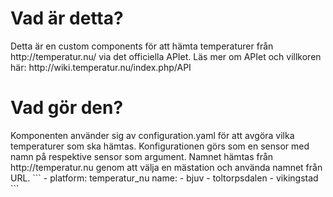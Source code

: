 <h1>Vad är detta?</h1>
Detta är en custom components för att hämta temperaturer från http://temperatur.nu/ via det officiella APIet. Läs mer om APIet och villkoren här: http://wiki.temperatur.nu/index.php/API

<h1>Vad gör den?</h1>
Komponenten använder sig av configuration.yaml för att avgöra vilka temperaturer som ska hämtas. Konfigurationen görs som en sensor med namn på respektive sensor som argument. Namnet hämtas från http://temperatur.nu genom att välja en mästation och använda namnet från URL.
```
  - platform: temperatur_nu
    name:
      - bjuv
      - toltorpsdalen
      - vikingstad
```
